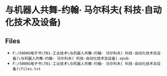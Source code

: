 # 与机器人共舞-约翰· 马尔科夫( 科技·自动化技术及设备)

## Files

- `F:/5000G电子书\T01-工业技术\与机器人共舞-约翰· 马尔科夫( 科技·自动化技术及设备)\与机器人共舞-约翰· 马尔科夫( 科技·自动化技术及设备).epub`
- `F:/5000G电子书\T01-工业技术\与机器人共舞-约翰· 马尔科夫( 科技·自动化技术及设备)\files.txt`
